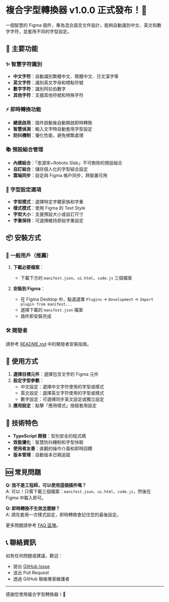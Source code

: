 # 複合字型轉換器 v1.0.0 正式發布！🎉

一個智慧的 Figma 插件，專為混合語言文件設計，能夠自動識別中文、英文和數字字符，並套用不同的字型設定。

## 🎯 主要功能

### ✨ 智慧字符識別
- **中文字符**：自動識別繁體中文、簡體中文、日文漢字等
- **英文字符**：識別英文字母和標點符號  
- **數字字符**：識別阿拉伯數字
- **其他字符**：支援其他符號和特殊字符

### ⚡ 即時轉換功能
- **總是啟用**：插件啟動後自動開啟即時轉換
- **智慧偵測**：輸入文字時自動套用字型設定
- **防抖機制**：優化性能，避免頻繁處理

### 📚 預設組合管理
- **內建組合**：「思源宋+Roboto Slab」不可刪除的預設組合
- **自訂組合**：儲存個人化的字型組合設定
- **雲端同步**：設定與 Figma 帳戶同步，跨裝置可用

### 🎨 字型設定選項
- **字型模式**：選擇特定字體家族和字重
- **樣式模式**：使用 Figma 的 Text Style
- **字型大小**：支援預設大小或自訂尺寸
- **字重保持**：可選擇維持原始字重設定

## 📦 安裝方式

### 🚀 一般用戶（推薦）

1. **下載必要檔案**：
   - 下載下方的 `manifest.json`、`ui.html`、`code.js` 三個檔案

2. **安裝到 Figma**：
   - 在 Figma Desktop 中，點選選單 `Plugins` → `Development` → `Import plugin from manifest...`
   - 選擇下載的 `manifest.json` 檔案
   - 插件即安裝完成

### 🛠 開發者

請參考 [README.md](https://github.com/itisalongway574/figma-plugin_multi-language-font-styler#%EF%B8%8F-%E9%96%8B%E7%99%BC%E8%80%85%E5%AE%89%E8%A3%9D) 中的開發者安裝指南。

## 📖 使用方式

1. **選擇目標元件**：選擇包含文字的 Figma 元件
2. **設定字型參數**：
   - 中文設定：選擇中文字符使用的字型或樣式
   - 英文設定：選擇英文字符使用的字型或樣式
   - 數字設定：可選擇同步英文設定或獨立設定
3. **應用設定**：點擊「應用樣式」按鈕套用設定

## 🔧 技術特色

- **TypeScript 開發**：型別安全的程式碼
- **效能優化**：智慧防抖機制和字型快取
- **使用者友善**：直觀的操作介面和即時回饋
- **版本管理**：自動版本日期追蹤

## 🆘 常見問題

**Q: 我不是工程師，可以使用這個插件嗎？**  
A: 可以！只需下載三個檔案：`manifest.json`、`ui.html`、`code.js`，然後在 Figma 中載入即可。

**Q: 即時轉換不生效怎麼辦？**  
A: 請先套用一次樣式設定，即時轉換會記住您的最後設定。

更多問題請參考 [FAQ 區塊](https://github.com/itisalongway574/figma-plugin_multi-language-font-styler#-常見問題)。

## 📞 聯絡資訊

如有任何問題或建議，歡迎：
- 提出 [GitHub Issue](https://github.com/itisalongway574/figma-plugin_multi-language-font-styler/issues)
- 送出 Pull Request
- 透過 GitHub 聯絡專案維護者

---

感謝您使用複合字型轉換器！🎉
